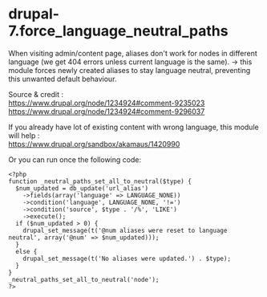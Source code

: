 drupal-7.force_language_neutral_paths
=====================================

When visiting admin/content page, aliases don't work for nodes in different language (we get 404 errors unless current language is the same).
-> this module forces newly created aliases to stay language neutral, preventing this unwanted default behaviour.

Source & credit :  
https://www.drupal.org/node/1234924#comment-9235023  
https://www.drupal.org/node/1234924#comment-9296037


If you already have lot of existing content with wrong language, this module will help :  
https://www.drupal.org/sandbox/akamaus/1420990

Or you can run once the following code:
```
<?php
function _neutral_paths_set_all_to_neutral($type) {
  $num_updated = db_update('url_alias')
    ->fields(array('language' => LANGUAGE_NONE))
    ->condition('language', LANGUAGE_NONE, '!=')
    ->condition('source', $type . '/%', 'LIKE')
    ->execute();
  if ($num_updated > 0) {
    drupal_set_message(t('@num aliases were reset to language neutral', array('@num' => $num_updated)));
  }
  else {
    drupal_set_message(t('No aliases were updated.') . $type);
  }
}
_neutral_paths_set_all_to_neutral('node');
?>
```